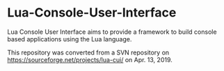 # Lua-Console-User-Interface
Lua Console User Interface aims to provide a framework to build console based applications using the Lua language.

This repository was converted from a SVN repository on https://sourceforge.net/projects/lua-cui/ on Apr. 13, 2019.
